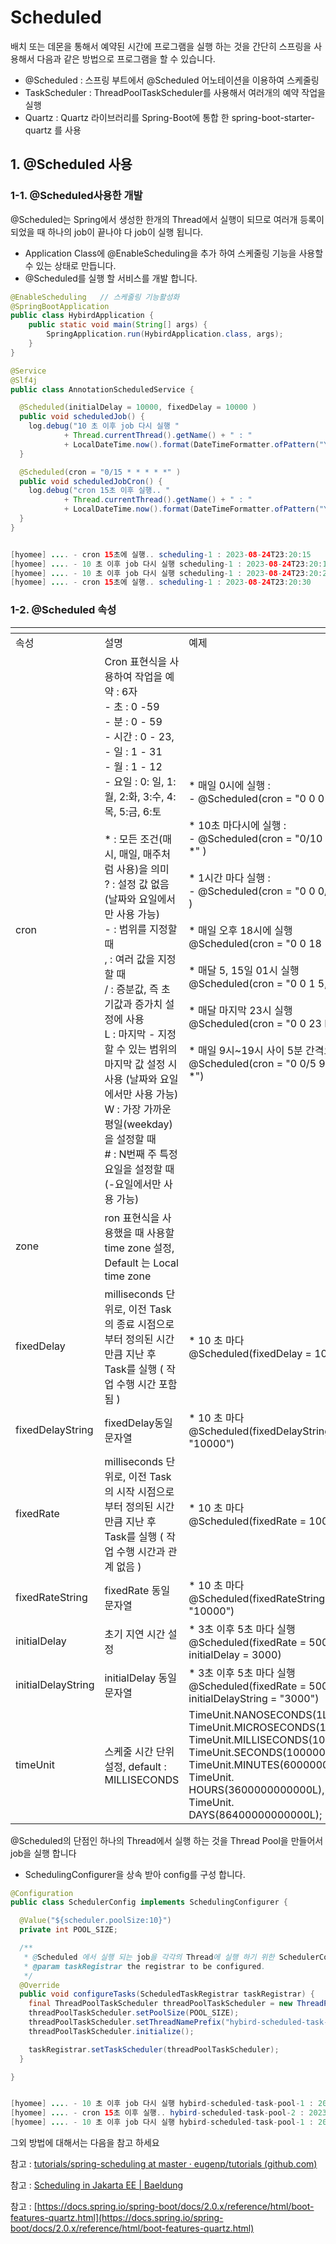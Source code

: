 # Scheduled

배치 또는 데몬을 통해서 예약된 시간에 프로그램을 실행 하는 것을 간단히 스프링을 사용해서 다음과 같은 방법으로 프로그램을 할 수 있습니다.

* @Scheduled : 스프링 부트에서 @Scheduled 어노테이션을 이용하여 스케줄링
* TaskScheduler : ThreadPoolTaskScheduler를 사용해서 여러개의 예약 작업을 실행 &#x20;
* Quartz : Quartz 라이브러리를 Spring-Boot에 통합 한 spring-boot-starter-quartz 를 사용

## **1.  @Scheduled 사용**&#x20;

### 1-1. @Scheduled사용한 개발

@Scheduled는 Spring에서 생성한 한개의 Thread에서 실행이 되므로 여러개 등록이 되었을 때 하나의 job이 끝나야 다 job이 실행 됩니다.

* Application Class에 @EnableScheduling을 추가 하여  스케줄링 기능을 사용할 수 있는 상태로 만듭니다.
* @Scheduled를 실행 할 서비스를 개발 합니다.

```java
@EnableScheduling   // 스케줄링 기능활성화
@SpringBootApplication
public class HybirdApplication {  
	public static void main(String[] args) {
    	SpringApplication.run(HybirdApplication.class, args);
  	}
}

@Service
@Slf4j
public class AnnotationScheduledService {

  @Scheduled(initialDelay = 10000, fixedDelay = 10000 )
  public void scheduledJob() {
    log.debug("10 초 이후 job 다시 실행 "
            + Thread.currentThread().getName() + " : "
            + LocalDateTime.now().format(DateTimeFormatter.ofPattern("YYYY-MM-dd'T'HH:mm:ss")));
  }

  @Scheduled(cron = "0/15 * * * * *" )
  public void scheduledJobCron() {
    log.debug("cron 15초 이후 실행.. "
            + Thread.currentThread().getName() + " : "
            + LocalDateTime.now().format(DateTimeFormatter.ofPattern("YYYY-MM-dd'T'HH:mm:ss")));
  }
}


[hyomee] .... - cron 15초에 실행.. scheduling-1 : 2023-08-24T23:20:15
[hyomee] .... - 10 초 이후 job 다시 실행 scheduling-1 : 2023-08-24T23:20:18
[hyomee] .... - 10 초 이후 job 다시 실행 scheduling-1 : 2023-08-24T23:20:28
[hyomee] .... - cron 15초에 실행.. scheduling-1 : 2023-08-24T23:20:30
```

### 1-2. @Scheduled 속성

<table data-header-hidden><thead><tr><th width="182.33333333333331"></th><th></th><th></th></tr></thead><tbody><tr><td>속성</td><td>설명</td><td>예제</td></tr><tr><td>cron </td><td>Cron 표현식을 사용하여 작업을 예약  : 6자<br>- 초 : 0 -59<br>- 분 : 0 - 59<br>- 시간 :  0 - 23,<br>- 일 : 1 - 31<br>- 월 : 1 - 12<br>- 요일 : 0: 일, 1: 월, 2:화, 3:수, 4:목, 5:금, 6:토<br><br>* : 모든 조건(매시, 매일, 매주처럼 사용)을 의미<br>? : 설정 값 없음 (날짜와 요일에서만 사용 가능)<br>- : 범위를 지정할 때<br>, : 여러 값을 지정할 때<br>/ : 증분값, 즉 초기값과 증가치 설정에 사용<br>L : 마지막 - 지정할 수 있는 범위의 마지막 값 설정 시 사용 (날짜와 요일에서만 사용 가능)<br>W : 가장 가까운 평일(weekday)을 설정할 때<br># : N번째 주 특정 요일을 설정할 때 (-요일에서만 사용 가능)</td><td><br>* 매일 0시에 실행  :<br>- @Scheduled(cron = "0 0 0 * * *" )<br><br>* 10초 마다시에 실행  :<br>- @Scheduled(cron = "0/10 0 0 * * *" )<br><br>* 1시간 마다 실행  :<br>- @Scheduled(cron = "0 0 0/1 * * *" )<br><br>* 매일 오후 18시에 실행<br>@Scheduled(cron = "0 0 18 * * *") <br><br>* 매달 5, 15일 01시 실행 <br>@Scheduled(cron = "0 0 1  5,15 * *")<br><br>* 매달 마지막 23시 실행 <br>@Scheduled(cron = "0 0 23  L ? ?")<br><br>* 매일 9시~19시 사이 5분 간격으로 실행<br>@Scheduled(cron = "0 0/5 9,18 * * *") <br><br> </td></tr><tr><td>zone </td><td>ron 표현식을 사용했을 때 사용할 time zone 설정, Default 는  Local time zone</td><td></td></tr><tr><td>fixedDelay</td><td>milliseconds 단위로, 이전 Task의 종료 시점으로부터 정의된 시간만큼 지난 후 Task를 실행 ( 작업 수행 시간 포함됨 )</td><td>* 10 초 마다<br>@Scheduled(fixedDelay = 10000)</td></tr><tr><td>fixedDelayString</td><td>fixedDelay동일 문자열 </td><td>* 10 초 마다<br>@Scheduled(fixedDelayString = "10000")</td></tr><tr><td>fixedRate</td><td>milliseconds 단위로, 이전 Task의 시작 시점으로부터 정의된 시간만큼 지난 후 Task를 실행 ( 작업 수행 시간과 관계 없음 )</td><td>* 10 초 마다<br>@Scheduled(fixedRate = 10000)</td></tr><tr><td>fixedRateString</td><td>fixedRate 동일 문자열</td><td>* 10 초 마다<br>@Scheduled(fixedRateString = "10000")</td></tr><tr><td>initialDelay</td><td>초기 지연 시간 설정 </td><td>* 3초 이후 5초 마다 실행 <br>@Scheduled(fixedRate = 5000, <br>                      initialDelay = 3000)</td></tr><tr><td>initialDelayString</td><td>initialDelay 동일 문자열 </td><td>* 3초 이후 5초 마다 실행 <br>@Scheduled(fixedRate = 5000, <br>                      initialDelayString = "3000")</td></tr><tr><td>timeUnit</td><td>스케줄 시간 단위 설정, default : MILLISECONDS</td><td>TimeUnit.NANOSECONDS(1L),<br>TimeUnit.MICROSECONDS(1000L),<br>TimeUnit.MILLISECONDS(1000000L),<br>TimeUnit.SECONDS(1000000000L),<br>TimeUnit.MINUTES(60000000000L),<br>TimeUnit. HOURS(3600000000000L),<br>TimeUnit. DAYS(86400000000000L);</td></tr></tbody></table>

@Scheduled의 단점인 하나의 Thread에서 실행 하는 것을 Thread Pool을 만들어서 job을 실행 합니다

* SchedulingConfigurer을 상속 받아 config를 구성 합니다.

```java
@Configuration
public class SchedulerConfig implements SchedulingConfigurer {

  @Value("${scheduler.poolSize:10}")
  private int POOL_SIZE;

  /**
   * @Scheduled 에서 실행 되는 job을 각각의 Thread에 실행 하기 위한 SchedulerConfig
   * @param taskRegistrar the registrar to be configured.
   */
  @Override
  public void configureTasks(ScheduledTaskRegistrar taskRegistrar) {
    final ThreadPoolTaskScheduler threadPoolTaskScheduler = new ThreadPoolTaskScheduler();
    threadPoolTaskScheduler.setPoolSize(POOL_SIZE);
    threadPoolTaskScheduler.setThreadNamePrefix("hybird-scheduled-task-pool-");
    threadPoolTaskScheduler.initialize();

    taskRegistrar.setTaskScheduler(threadPoolTaskScheduler);
  }

}


[hyomee] .... - 10 초 이후 job 다시 실행 hybird-scheduled-task-pool-1 : 2023-08-24T23:44:57
[hyomee] .... - cron 15초 이후 실행.. hybird-scheduled-task-pool-2 : 2023-08-24T23:45:00
[hyomee] .... - 10 초 이후 job 다시 실행 hybird-scheduled-task-pool-1 : 2023-08-24T23:45:07
```

&#x20;

그외 방법에 대해서는 다음을 참고 하세요

참고 : [tutorials/spring-scheduling at master · eugenp/tutorials (github.com)](https://github.com/eugenp/tutorials/tree/master/spring-scheduling)

참고 : [Scheduling in Jakarta EE | Baeldung](https://www.baeldung.com/scheduling-in-java-enterprise-edition)&#x20;

참고 : [https://docs.spring.io/spring-boot/docs/2.0.x/reference/html/boot-features-quartz.html](https://docs.spring.io/spring-boot/docs/2.0.x/reference/html/boot-features-quartz.html)    &#x20;

